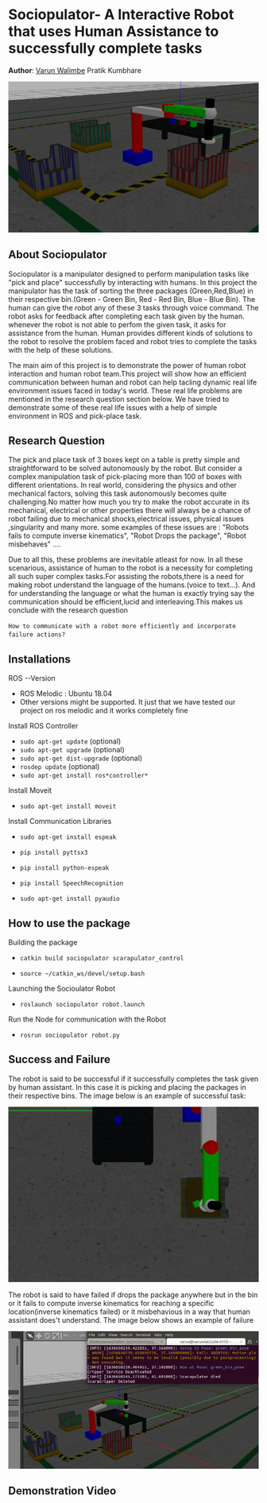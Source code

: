 # Sociopulator- A Interactive Robot that uses Human Assistance to successfully complete tasks

**Author**: [Varun Walimbe](https://github.com/varun7860) Pratik Kumbhare

![node_graph](assets/workspace.png)

## About Sociopulator
Sociopulator is a manipulator designed to perform manipulation tasks like "pick and place" successfully by interacting with humans. In this project the manipulator has the task of sorting the three packages (Green,Red,Blue) in their respective bin.(Green - Green Bin, Red - Red Bin, Blue - Blue Bin). The human can give the robot any of these 3 tasks through voice command. The robot asks for feedback after completing each task given by the human. whenever the robot is not able to perfom the given task, it asks for assistance from the human. Human provides different kinds of solutions to the robot to resolve the problem faced and robot tries to complete the tasks with the help of these solutions.

The main aim of this project is to demonstrate the power of human robot interaction and human robot team.This project will show how an efficient communication between human and robot can help tacling dynamic real life environment issues faced in today's world. These real life problems are mentioned in the research question section below. We have tried to demonstrate some of these real life issues with a help of simple environment in ROS and pick-place task.

## Research Question
The pick and place task of 3 boxes kept on a table is pretty simple and straightforward to be solved autonomously by the robot. But consider a complex manipulation task of pick-placing more than 100 of boxes with different orientations. In real world, considering the physics and other mechanical factors,
solving this task autonomously becomes quite challenging.No matter how much you try to make the robot accurate in its mechanical, electrical or other properties there will always be a chance of robot failing due to mechanical shocks,electrical issues, physical issues ,singularity and many more. some examples of these issues are : "Robots fails to compute inverse kinematics", "Robot Drops the package", "Robot misbehaves" ....

Due to all this, these problems are inevitable atleast for now. In all these scenarious, assistance of human to the robot is a necessity for completing all such super complex tasks.For assisting the robots,there is a need for making robot understand the language of the humans.(voice to text...). And for understanding the language or what the human is exactly trying say the communication should be efficient,lucid and interleaving.This makes us conclude with the research question 

`How to communicate with a robot more efficiently and incorporate failure actions?`


## Installations
ROS --Version

- ROS Melodic : Ubuntu 18.04
- Other versions might be supported. It just that we have tested our project on ros melodic and it works completely fine

Install ROS Controller

- `sudo apt-get update` (optional)
- `sudo apt-get upgrade` (optional)
- `sudo apt-get dist-upgrade` (optional)
- `rosdep update` (optional)
- `sudo apt-get install ros*controller*`

Install Moveit

- `sudo apt-get install moveit`

Install Communication Libraries

- `sudo apt-get install espeak`

- `pip install pyttsx3`

- `pip install python-espeak`

- `pip install SpeechRecognition`

- `sudo apt-get install pyaudio`

## How to use the package

Building the package

- `catkin build sociopulator scarapulator_control`

- `source ~/catkin_ws/devel/setup.bash`

Launching the Socioulator Robot

- `roslaunch sociopulator robot.launch`

Run the Node for communication with the Robot

- `rosrun sociopulator robot.py`


## Success and Failure

The robot is said to be successful if it successfully completes the task given by human assistant. In this case it is picking and placing the packages in their respective bins. The image below is an example of successful task:

![node_graph](assets/success.png)

The robot is said to have failed if drops the package anywhere but in the bin or it fails to compute inverse kinematics for reaching a specific location(inverse kinematics failed) or it misbehavious in a way that human assistant does't understand. The image below shows an example of failure

![node_graph](assets/Failure.png)

## Demonstration Video



